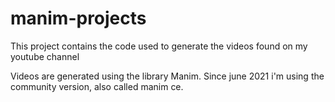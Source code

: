 # manim-projects

This project contains the code used to generate the videos found on my youtube channel

Videos are generated using the library Manim. 
Since june 2021 i'm using the community version, also called manim ce.
